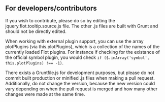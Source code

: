 ## For developers/contributors

If you wish to contribute, please do so by editing the jquery.flot.tooltip.source.js file.  The other .js files are built with Grunt and should not be directly edited.

When working with external plugin support, you can use the array plotPlugins (via this.plotPlugins), which is a collection of the names of the currently loaded Flot plugins.  For instance if checking for the existance of the official
symbol plugin, you would check `if ($.inArray('symbol', this.plotPlugins) !== -1)`.

There exists a Gruntfile.js for development purposes, but please do not commit built production or minified .js files when making a pull request.  Additionally, do not change the version, because the new version could vary depending on
when the pull request is merged and how many other changes were made at the same time.

